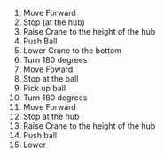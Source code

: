 1. Move Forward 
2. Stop (at the hub)
3. Raise Crane to the height of the hub
4. Push Ball
5. Lower Crane to the bottom
6. Turn 180 degrees
7. Move Foward 
8. Stop at the ball
9. Pick up ball
10. Turn 180 degrees
11. Move Forward
12. Stop at the hub
13. Raise Crane to the height of the hub
14. Push ball
15. Lower 